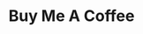 ---
title: Buy Me A Coffee
redirect_to: https://buymeacoffee.com/varunsridharan23
redirect_from:
    - /donate/buymeacoffee/
    - /sponsor/buymeacoffee/
---